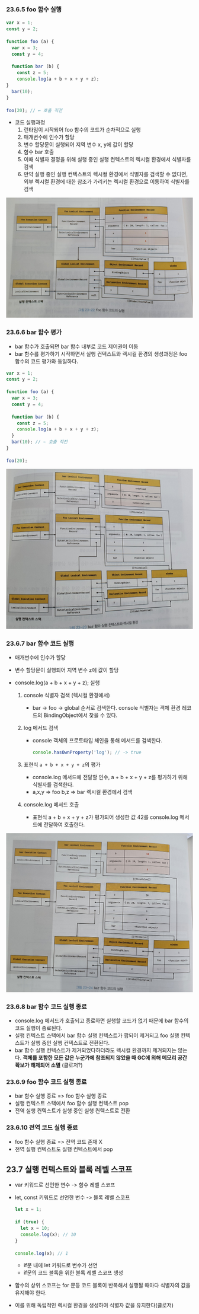 ### 23.6.5 foo 함수 실행

```javascript
var x = 1;
const y = 2;

function foo (a) {
  var x = 3;
  const y = 4;

  function bar (b) {
    const z = 5;
    console.log(a + b + x + y + z);
}
  bar(10);
}

foo(20); // ← 호출 직전
```

- 코드 실행과정
  1. 런타임이 시작되어 foo 함수의 코드가  순차적으로 실행
  2. 매개변수에 인수가 할당
  3. 변수 할당문이 실행되어 지역 변수 x, y에 값이 할당
  4. 함수 bar 호출
  5. 이때 식별자 결정을 위해 실행 중인 실행 컨텍스트의 렉시컬 환경에서 식별자를 검색
  6. 만약 실행 중인 실행 컨텍스트의 렉시컬 환경에서 식별자를 검색할 수 없다면, 외부 렉시컬 환경에 대한 참조가 가리키는 렉시컬 환경으로 이동하여 식별자를 검색

![23-22](images/23-22.png)



### 23.6.6 bar 함수 평가

- bar 함수가 호출되면 bar 함수 내부로 코드 제어권이 이동
- bar 함수를 평가하기 시작하면서 실행 컨텍스트와 렉시컬 환경의 생성과정은 foo 함수의 코드 평가와 동일하다.

```javascript
var x = 1;
const y = 2;

function foo (a) {
  var x = 3;
  const y = 4;

  function bar (b) {
    const z = 5;
    console.log(a + b + x + y + z);
  }
  bar(10); // ← 호출 직전
}

foo(20);
```

![23-23](images/23-23.png)



### 23.6.7 bar 함수 코드 실행

- 매개변수에 인수가 할당

- 변수 할당문이 실행되어 지역 변수 z에 값이 할당

- console.log(a + b + x + y + z); 실행

  1. console 식별자 검색 (렉시컬 환경에서)
     - bar -> foo -> global 순서로 검색한다. console 식별자는 객체 환경 레코드의 BindingObject에서 찾을 수 있다.

  2. log 메서드 검색

     - console 객체의 프로토타입 체인을 통해 메서드를 검색한다.

       ```javascript
       console.hasOwnProperty('log'); // -> true
       ```

  3. 표현식 `a + b + x + y + z`의 평가
     - console.log 메서드에 전달할 인수,  a + b + x + y + z를 평가하기 위해 식별자를 검색한다.
     - a,x,y => foo b,z  => bar  렉시컬 환경에서 검색

  4. console.log 메서드 호출
     - 표현식 a + b + x + y + z가 평가되어 생성한 값 42를 console.log 메서드에 전달하여 호출한다.

![23-24](images/23-24.png)



### 23.6.8 bar 함수 코드 실행 종료

- console.log 메서드가 호출되고 종료하면 실행할 코드가 없기 때문에 bar 함수의 코드 실행이 종료된다.
- 실행 컨텍스트 스택에서 bar 함수 실행 컨텍스트가 팝되어 제거되고 foo 실행 컨텍스트가 실행 중인 실행 컨텍스트로 전환된다.
- bar 함수 실행 컨텍스트가 제거되었다하더라도 렉시컬 환경까지 제거되지는 않는다. **객체를 포함한 모든 값은 누군가에 참조되지 않았을 때 GC에 의해 메모리 공간 확보가 해제되어 소멸** (클로저?)



### 23.6.9 foo 함수 코드 실행 종료

- bar 함수 실행 종료 => foo 함수 실행 종료
- 실행 컨텍스트 스택에서 foo 함수 실행 컨텍스트 pop
- 전역 실행 컨텍스트가 실행 중인 실행 컨텍스트로 전환



### 23.6.10 전역 코드 실행 종료

- foo 함수 실행 종료 => 전역 코드 존재 X
- 전역 실행 컨텍스트도 실행 컨텍스트에서 pop



## 23.7 실행 컨텍스트와 블록 레벨 스코프

- var 키워드로 선언한 변수 -> 함수 레벨 스코프

- let, const 키워드로 선언한 변수 -> 블록 레벨 스코프

  ```javascript
  let x = 1;
  
  if (true) {
    let x = 10;
    console.log(x); // 10
  }
  
  console.log(x); // 1
  ```

  - if문 내에 let 키워드로 변수가  선언
  - if문의 코드 블록을 위한 블록 레벨 스코프 생성

- 함수의 상위  스코프는 for 문등 코드 블록이 반복해서 실행될 때마다 식별자의 값을 유지해야 한다.

- 이를 위해 독립적인 렉시컬 환경을 생성하여 식별자 값을 유지한다(클로저)
